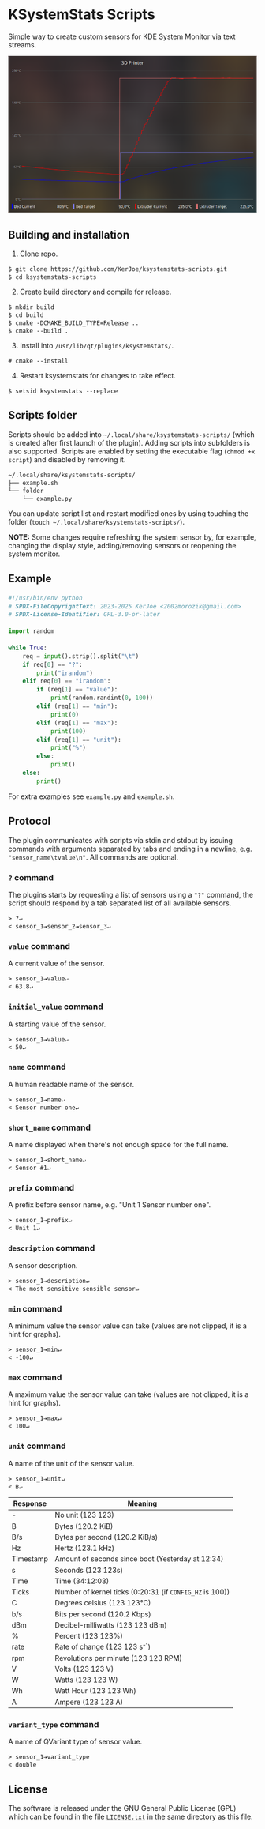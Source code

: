 KSystemStats Scripts
====================

Simple way to create custom sensors for KDE System Monitor via text streams.

![Sample](sample.png)

Building and installation
------------------------

1. Clone repo.
```
$ git clone https://github.com/KerJoe/ksystemstats-scripts.git
$ cd ksystemstats-scripts
```

2. Create build directory and compile for release.
```
$ mkdir build
$ cd build
$ cmake -DCMAKE_BUILD_TYPE=Release ..
$ cmake --build .
```

3. Install into `/usr/lib/qt/plugins/ksystemstats/`.
```
# cmake --install
```

4. Restart ksystemstats for changes to take effect.
```
$ setsid ksystemstats --replace
```

Scripts folder
--------------

Scripts should be added into `~/.local/share/ksystemstats-scripts/` (which is created after first launch of the plugin). Adding scripts into subfolders is also supported. Scripts are enabled by setting the executable flag (`chmod +x script`) and disabled by removing it.

```
~/.local/share/ksystemstats-scripts/
├── example.sh
└── folder
    └── example.py
```

You can update script list and restart modified ones by using touching the folder (`touch ~/.local/share/ksystemstats-scripts/`).

**NOTE:** Some changes require refreshing the system sensor by, for example, changing the display style, adding/removing sensors or reopening the system monitor.

Example
-------

```Python
#!/usr/bin/env python
# SPDX-FileCopyrightText: 2023-2025 KerJoe <2002morozik@gmail.com>
# SPDX-License-Identifier: GPL-3.0-or-later

import random

while True:
    req = input().strip().split("\t")
    if req[0] == "?":
        print("irandom")
    elif req[0] == "irandom":
        if (req[1] == "value"):
            print(random.randint(0, 100))
        elif (req[1] == "min"):
            print(0)
        elif (req[1] == "max"):
            print(100)
        elif (req[1] == "unit"):
            print("%")
        else:
            print()
    else:
        print()

```

For extra examples see `example.py` and `example.sh`.

Protocol
--------

The plugin communicates with scripts via stdin and stdout by issuing commands with arguments separated by tabs and ending in a newline, e.g. `"sensor_name\tvalue\n"`. All commands are optional.

### `?` command

The plugins starts by requesting a list of sensors using a `"?"` command, the script should respond by a tab separated list of  all available sensors.

```
> ?↵
< sensor_1⇥sensor_2⇥sensor_3↵
```

### `value` command
A current value of the sensor.
```
> sensor_1⇥value↵
< 63.8↵
```

### `initial_value` command
A starting value of the sensor.
```
> sensor_1⇥value↵
< 50↵
```

### `name` command
A human readable name of the sensor.
```
> sensor_1⇥name↵
< Sensor number one↵
```

### `short_name` command
A name displayed when there's not enough space for the full name.
```
> sensor_1⇥short_name↵
< Sensor #1↵
```

### `prefix` command
A prefix before sensor name, e.g. "Unit 1 Sensor number one".
```
> sensor_1⇥prefix↵
< Unit 1↵
```

### `description` command
A sensor description.
```
> sensor_1⇥description↵
< The most sensitive sensible sensor↵
```

### `min` command
A minimum value the sensor value can take (values are not clipped, it is a hint for graphs).
```
> sensor_1⇥min↵
< -100↵
```

### `max` command
A maximum value the sensor value can take (values are not clipped, it is a hint for graphs).
```
> sensor_1⇥max↵
< 100↵
```

### `unit` command
A name of the unit of the sensor value.
```
> sensor_1⇥unit↵
< B↵
```
| Response | Meaning |
|----------|---------|
| -        | No unit (123 123) |
| B        | Bytes (120.2 KiB) |
| B/s      | Bytes per second (120.2 KiB/s) |
| Hz       | Hertz (123.1 kHz) |
| Timestamp| Amount of seconds since boot (Yesterday at 12:34) |
| s        | Seconds (123 123s) |
| Time     | Time (34:12:03) |
| Ticks    | Number of kernel ticks (0:20:31 (if `CONFIG_HZ` is 100)) |
| C        | Degrees celsius (123 123°C) |
| b/s      | Bits per second (120.2 Kbps) |
| dBm      | Decibel-milliwatts (123 123 dBm) |
| %        | Percent (123 123%) |
| rate     | Rate of change (123 123 s⁻¹) |
| rpm      | Revolutions per minute (123 123 RPM) |
| V        | Volts (123 123 V) |
| W        | Watts (123 123 W) |
| Wh       | Watt Hour (123 123 Wh) |
| A        | Ampere  (123 123 A)|

### `variant_type` command
A name of QVariant type of sensor value.
```
> sensor_1⇥variant_type
< double
```

## License
The software is released under the GNU General Public License (GPL) which can be found in the file [`LICENSE.txt`](/LICENSE.txt) in the same directory as this file.
